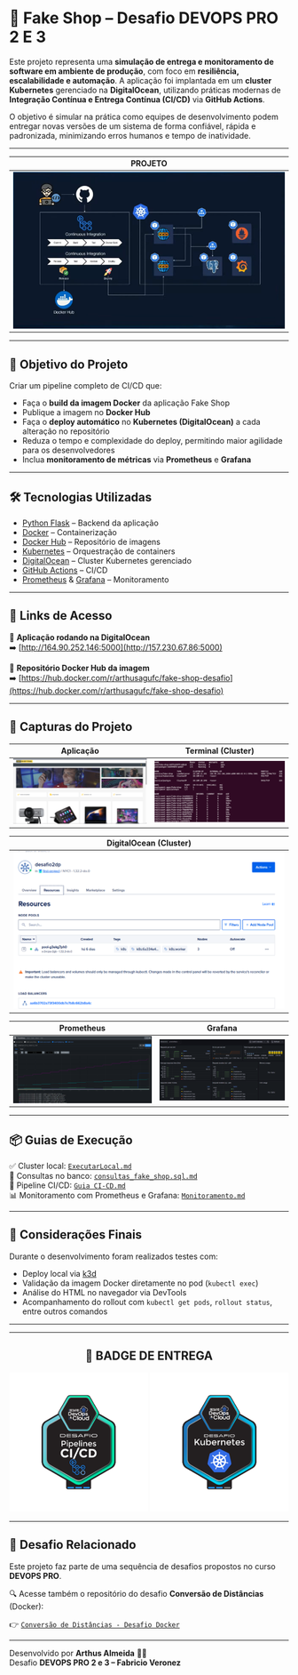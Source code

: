 # 🛒 Fake Shop – Desafio DEVOPS PRO 2 E 3

Este projeto representa uma **simulação de entrega e monitoramento de software em ambiente de produção**, com foco em **resiliência, escalabilidade e automação**. A aplicação foi implantada em um **cluster Kubernetes** gerenciado na **DigitalOcean**, utilizando práticas modernas de **Integração Contínua e Entrega Contínua (CI/CD)** via **GitHub Actions**.

O objetivo é simular na prática como equipes de desenvolvimento podem entregar novas versões de um sistema de forma confiável, rápida e padronizada, minimizando erros humanos e tempo de inatividade.

---

| PROJETO                          |
|----------------------------------|
| ![](./Guia%20da%20aplica%C3%A7%C3%A3o/projeto.png) |

---
## 🎯 Objetivo do Projeto

Criar um pipeline completo de CI/CD que:

- Faça o **build da imagem Docker** da aplicação Fake Shop  
- Publique a imagem no **Docker Hub**  
- Faça o **deploy automático** no **Kubernetes (DigitalOcean)** a cada alteração no repositório  
- Reduza o tempo e complexidade do deploy, permitindo maior agilidade para os desenvolvedores  
- Inclua **monitoramento de métricas** via **Prometheus** e **Grafana**

---

## 🛠️ Tecnologias Utilizadas

- [Python Flask](https://flask.palletsprojects.com/) – Backend da aplicação  
- [Docker](https://www.docker.com/) – Containerização  
- [Docker Hub](https://hub.docker.com/) – Repositório de imagens  
- [Kubernetes](https://kubernetes.io/) – Orquestração de containers  
- [DigitalOcean](https://www.digitalocean.com/) – Cluster Kubernetes gerenciado  
- [GitHub Actions](https://github.com/features/actions) – CI/CD  
- [Prometheus](https://prometheus.io/) & [Grafana](https://grafana.com/) – Monitoramento  

---

## 🚀 Links de Acesso

🔗 **Aplicação rodando na DigitalOcean**  
➡️ [http://164.90.252.146:5000](http://157.230.67.86:5000)

🐳 **Repositório Docker Hub da imagem**  
➡️ [https://hub.docker.com/r/arthusagufc/fake-shop-desafio](https://hub.docker.com/r/arthusagufc/fake-shop-desafio)

---

## 📸 Capturas do Projeto

| Aplicação                        | Terminal (Cluster)                   |
|----------------------------------|--------------------------------------|
| ![](./Guia%20da%20aplica%C3%A7%C3%A3o/App.png) | ![](./Guia%20da%20aplica%C3%A7%C3%A3o/Cluster.png) |

| DigitalOcean (Cluster)           |
|----------------------------------|
| ![](./Guia%20da%20aplica%C3%A7%C3%A3o/DigitalOcean.png) |

| Prometheus                       | Grafana                 |
|----------------------------------|--------------------------------------|
| ![](./Guia%20da%20aplica%C3%A7%C3%A3o/prometheus.png) | ![](./Guia%20da%20aplica%C3%A7%C3%A3o/grafana.png) |

---

## 📦 Guias de Execução

✅ Cluster local: [`ExecutarLocal.md`](./Guia%20da%20aplica%C3%A7%C3%A3o/ExecutarLocal.md)  
📄 Consultas no banco: [`consultas_fake_shop.sql.md`](./Guia%20da%20aplica%C3%A7%C3%A3o/consultas_fake_shop.sql.md)  
🚀 Pipeline CI/CD: [`Guia CI-CD.md`](./Guia%20da%20aplica%C3%A7%C3%A3o/Guia%20CI-CD.md)  
📊 Monitoramento com Prometheus e Grafana: [`Monitoramento.md`](./Guia%20da%20aplica%C3%A7%C3%A3o/Monitoramento.md)

---

## 📌 Considerações Finais

Durante o desenvolvimento foram realizados testes com:

- Deploy local via [k3d](https://k3d.io/)  
- Validação da imagem Docker diretamente no pod (`kubectl exec`)  
- Análise do HTML no navegador via DevTools  
- Acompanhamento do rollout com `kubectl get pods`, `rollout status`, entre outros comandos

---

---

<h2 align="center">🏅 BADGE DE ENTREGA </h2>

<p align="center">
  <img src="./Guia%20da%20aplica%C3%A7%C3%A3o/Desafio%20DevOps%20%26%20Cloud%20-%20Desafio%20Pipeline%20CICD%20-%202025-03-23.png" alt="Badge Pipeline CI/CD" width="250"/>
  <img src="./Guia%20da%20aplica%C3%A7%C3%A3o/Desafio%20DevOps%20%26%20Cloud%20-%20Desafio%20Kubernetes%20-%202025-03-23.png" alt="Badge Kubernetes" width="250"/>
</p>

---

## 🔗 Desafio Relacionado

Este projeto faz parte de uma sequência de desafios propostos no curso **DEVOPS PRO**.

🔍 Acesse também o repositório do desafio **Conversão de Distâncias** (Docker):

👉 [`Conversão de Distâncias - Desafio Docker`](https://github.com/ArthusAGufc/conversao-distancia)

---

Desenvolvido por **Arthus Almeida** 👨‍💻  
Desafio **DEVOPS PRO 2 e 3 – Fabricio Veronez**

